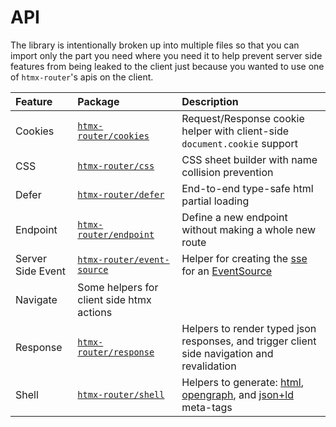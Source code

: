 # API

The library is intentionally broken up into multiple files so that you can import only the part you need where you need it to help prevent server side features from being leaked to the client just because you wanted to use one of `htmx-router`'s apis on the client.

| Feature           | Package | Description |
| :-                | :- | :- |
| Cookies           | [`htmx-router/cookies`](./cookie.md)            | Request/Response cookie helper with client-side `document.cookie` support |
| CSS               | [`htmx-router/css`](./css.md)                   | CSS sheet builder with name collision prevention |
| Defer             | [`htmx-router/defer`](./defer.md)               | End-to-end type-safe html partial loading |
| Endpoint          | [`htmx-router/endpoint`](./endpoint.md)         | Define a new endpoint without making a whole new route |
| Server Side Event | [`htmx-router/event-source`](./event-source.md) | Helper for creating the [sse](https://developer.mozilla.org/en-US/docs/Web/API/Server-sent_events/Using_server-sent_events) for an [EventSource](https://developer.mozilla.org/en-US/docs/Web/API/EventSource) |
| Navigate          | Some helpers for client side htmx actions
| Response          | [`htmx-router/response`](./response.md) | Helpers to render typed json responses, and trigger client side navigation and revalidation
| Shell             | [`htmx-router/shell`](./shell.md) | Helpers to generate: [html](https://developer.mozilla.org/en-US/docs/Web/HTML/Element/meta), [opengraph](https://ogp.me/), and [json+ld](https://json-ld.org/) meta-tags |